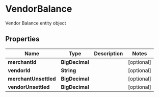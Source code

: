 

# VendorBalance

Vendor Balance entity object

## Properties

| Name | Type | Description | Notes |
|------------ | ------------- | ------------- | -------------|
|**merchantId** | **BigDecimal** |  |  [optional] |
|**vendorId** | **String** |  |  [optional] |
|**merchantUnsettled** | **BigDecimal** |  |  [optional] |
|**vendorUnsettled** | **BigDecimal** |  |  [optional] |



